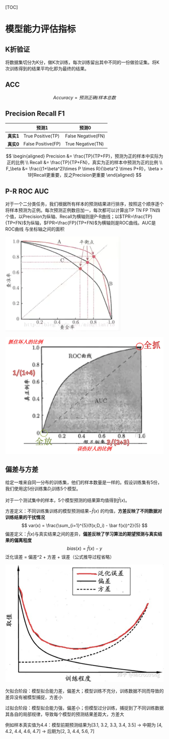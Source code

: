 [TOC]

# 模型能力评估指标

## K折验证

将数据集切分为K分，做K次训练，每次训练留出其中不同的一份做验证集。将K次训练得到的结果平均化即为最终的结果。

## ACC

$$
Accuracy = 预测正确 / 样本总数
$$

## Precision Recall F1

|           | 预测1              | 预测0              |
| --------- | ------------------ | ------------------ |
| **真实1** | True Positive(TP)  | False Negative(FN) |
| **真实0** | False Positive(FP) | True Negative(TN)  |

$$
\begin{aligned}
Precision &= \frac{TP}{TP+FP}，预测为正的样本中实际为正的比例 \\
Recall &= \frac{TP}{TP+FN}，真实为正的样本中预测为正的比例 \\
F_\beta &= \frac{(1+\beta^2)\times P \times R}{\beta^2 \times P+R}，\beta > 1时Recall更重要，反之Precision更重要
\end{aligned}
$$

## P-R ROC AUC

对于一个二分类任务，我们根据所有样本的预测结果进行排序，按照这个顺序逐个将样本预测为正例。每次预测正例数目加一，每次都可以计算出TP TN FP TN四个值，以Precision为纵轴、Recall为横轴则是P-R曲线；以$TPR=\frac{TP}{TP+FN}$为纵轴，$FPR=\frac{FP}{TP+FN}$为横轴则是ROC曲线。AUC是ROC曲线 与坐标轴之间的面积

![img](pr.png)

![img](auc.png)

## 偏差与方差

给定一堆来自同一分布的训练集，他们的样本数量是一样的。假设训练集有5份，我们使用这5份训练集$D_i$训练5个模型。

对于一个测试集中的样本，5个模型预测的结果算均值得到$\bar f(x)$。

方差定义：不同训练集训练的模型预测结果$-\bar f(x)$ 的均值，**方差反映了不同数据对训练结果的干扰情况**
$$
var(x) = \frac{\sum_{i=1}^{5}(f(x;D_i) - \bar f(x))^2}{5}
$$
偏差定义：$\bar f(x)$与真实结果之间的差异，**偏差反映了学习算法的期望预测与真实结果的偏离程度**
$$
bias(x) = \bar f(x) - y
$$
泛化误差 = 偏差^2 + 方差 + 误差（公式推导过程省略） 

![img](error.jpg)

欠拟合阶段：模型拟合能力差，偏差大；模型训练不充分，训练数据不同而导致的差异没有被模型捕捉，方差小

过拟合阶段：模型拟合能力强，偏差小；但模型过分训练，捕捉到了不同训练数据其各自的局部规律，导致每个模型的预测结果差距大，方差大

例如样本真实值为4.4：模型前期预测结果为[3.1, 3.2, 3.3, 3.4, 3.5]  -> 中期为 [4, 4.2, 4.4, 4.6, 4.7] -> 后期为[2, 3, 4.4, 5.6, 7]
